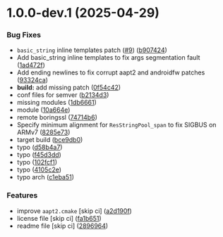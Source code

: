 # 1.0.0-dev.1 (2025-04-29)


### Bug Fixes

* `basic_string` inline templates patch ([#9](https://github.com/Taknok/built-test/issues/9)) ([b907424](https://github.com/Taknok/built-test/commit/b907424500fa6fd7854709f6da7dda31fdd27895))
* Add basic_string inline templates to fix args segmentation fault ([1ad472f](https://github.com/Taknok/built-test/commit/1ad472f5009d0751a352299e54bf375ea0e65ba3))
* Add ending newlines to fix corrupt aapt2 and androidfw patches ([93324ca](https://github.com/Taknok/built-test/commit/93324ca91e4fda47c96e314c4fcb0c01525f489b))
* **build:** add missing patch ([0f54c42](https://github.com/Taknok/built-test/commit/0f54c42919a3fd0e57106875d2fb2a34ab732987))
* conf files for semver ([b2134d3](https://github.com/Taknok/built-test/commit/b2134d3196b5e4b4029941acaa1a5ab925e56acb))
* missing modules ([1db6661](https://github.com/Taknok/built-test/commit/1db66618d108ac5d3469c212d84f9c58d5fcb777))
* module ([10a664e](https://github.com/Taknok/built-test/commit/10a664efe2e30f03876898cbfd64444d200b50fb))
* remote boringssl ([74714b6](https://github.com/Taknok/built-test/commit/74714b673faa66f7379dfd7a216942da181c4b26))
* Specify minimum alignment for `ResStringPool_span` to fix SIGBUS on ARMv7 ([8285e73](https://github.com/Taknok/built-test/commit/8285e73cd789e7f9d1c7ade968c54b61b5292a3d))
* target build ([bce9db0](https://github.com/Taknok/built-test/commit/bce9db050ff7e695ce2be939a8befba3ad408623))
* typo ([d58b4a7](https://github.com/Taknok/built-test/commit/d58b4a772762a7c73e8652efd2be5edcc9e208f8))
* typo ([f45d3dd](https://github.com/Taknok/built-test/commit/f45d3ddc8756261201cd64135f9081fcf944a3f2))
* typo ([102fcf1](https://github.com/Taknok/built-test/commit/102fcf1bbce8d26dd7ac4901833311b86547d4a5))
* typo ([4105c2e](https://github.com/Taknok/built-test/commit/4105c2e952ef2da266ada77a54d8dcbc5706e93a))
* typo arch ([c1eba51](https://github.com/Taknok/built-test/commit/c1eba51d38ff9c711f285a34b2f278e4e7b632ab))


### Features

* improve `aapt2.cmake` [skip ci] ([a2d190f](https://github.com/Taknok/built-test/commit/a2d190f1cfaaacf8c0bd58dab77150750ac53cb1))
* license file [skip ci] ([fa1b651](https://github.com/Taknok/built-test/commit/fa1b651994ba3fd3bfed29eedaf61f8008702bd2))
* readme file [skip ci] ([2896964](https://github.com/Taknok/built-test/commit/2896964ac4ae62fc16f8b8dda43393a9736d2f9f))
